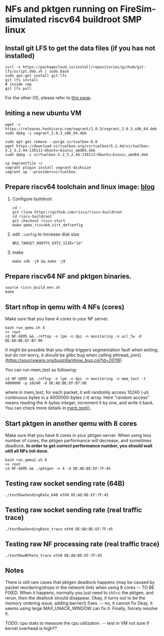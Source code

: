 # NFs and pktgen running on FireSim-simulated riscv64 buildroot SMP linux

## Install git LFS to get the data files (if you has not installed)
```
curl -s https://packagecloud.io/install/repositories/github/git-lfs/script.deb.sh | sudo bash
sudo apt-get install git-lfs
git lfs install
# inside rep
git lfs pull
```
For the other OS, please refer to [this page](https://github.com/git-lfs/git-lfs/wiki/Installation). 


## Initing a new ubuntu VM
```
wget -c https://releases.hashicorp.com/vagrant/2.0.3/vagrant_2.0.3_x86_64.deb
sudo dpkg -i vagrant_2.0.3_x86_64.deb

sudo apt-get remove --purge virtualbox-6.0
wget https://download.virtualbox.org/virtualbox/5.2.44/virtualbox-5.2_5.2.44-139111~Ubuntu~bionic_amd64.deb
sudo dpkg -i virtualbox-5.2_5.2.44-139111~Ubuntu~bionic_amd64.deb

cp Vagrantfile ~/
vagrant plugin install vagrant-disksize
vagrant up --provider=virtualbox
```

## Prepare riscv64 toolchain and linux image: [blog](https://www.embecosm.com/2018/09/19/adding-risc-v-64-bit-support-to-buildroot/.)
1.  Configure buildroot
    ```
    cd ~
    git clone https://github.com/riscv/riscv-buildroot
    cd riscv-buildroot
    git checkout riscv-start
    make qemu_riscv64_virt_defconfig
    ```

2. edit `.config` to increase disk size
    ```
    BR2_TARGET_ROOTFS_EXT2_SIZE="1G"
    ```

3. make 
    ```
    make sdk -j9 && make -j9
    ```

## Prepare riscv64 NF and pktgen binaries. 
```
source riscv_build_env.sh
make
```

## Start nftop in qemu with 4 NFs (cores)
Make sure that you have 4 cores in your NF server. 
```
bash run_qemu.sh 4
>> root
cd NF-GEM5 && ./nftop -n lpm -n dpi -n monitoring -n acl_fw -d DE:AD:BE:EF:B7:90
```
It might be possible that you nftop triggers segmentation fault when exiting; but do not worry, it should be glibc bug when calling pthread_join() (https://sourceware.org/bugzilla/show_bug.cgi?id=20116)

You can run mem_test as following: 
```
cd NF-GEM5 && ./nftop -n lpm -n dpi -n monitoring -n mem_test -t 4000000 -p 10240 -d DE:AD:BE:EF:B7:90
```
where in mem_test, for each packet, it will randomly access 10240 (*-p*) continuous bytes in a 4000000-bytes (*-t*) array. 
Here "random access" means reading the 4-bytes integer, increment it by one, and write it back. You can check more details in [mem_test()](./nfs/mem-test.h). 

## Start pktgen in another qemu with 8 cores
Make sure that you have 8 cores in your pktgen server. When using less number of cores, the pktgen performance will decrease, and sometimes deadlock. 
**In order to get correct performance number, you should wait utill all NFs init done.**
```
bash run_qemu2.sh 8
>> root
cd NF-GEM5 && ./pktgen -n 4 -d DE:AD:BE:EF:7F:45
```


## Testing raw socket sending rate (64B)
```
./testRawSendingRate_64B eth0 DE:AD:BE:EF:7F:45
```

## Testing raw socket sending rate (real traffic trace)
```
./testRawSendingRate_trace eth0 DE:AD:BE:EF:7F:45
```

## Testing raw NF processing rate (real traffic trace)
```
./testRawNFRate_trace eth0 DE:AD:BE:EF:7F:45
```

## Notes
There is still rare cases that pktgen deadlock happens (may be caused by packet reordering/drops in the network link) when using 8 cores -- TO BE FIXED. 
When it happens, normally you just need to ctrl+c the pktgen, and rerun, then the deallock should disappear. 
Okay, it turns out to be the memory ordering issue, adding barrier() fixes. -- no, it cannot fix
Okay, it seems using large MAX_UNACK_WINDOW can fix it. 
Finally, forcely resolve it. 

TODO: 
cpu stats to measure the cpu utilization. -- test in VM
    not sure if kernel overhead is high?? 